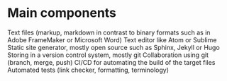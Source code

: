 
# Main components

Text files (markup, markdown in contrast to binary formats such as in Adobe FrameMaker or Microsoft Word)
Text editor like Atom or Sublime
Static site generator, mostly open source such as Sphinx, Jekyll or Hugo 
Storing in a version control system, mostly git
Collaboration using git (branch, merge, push)
CI/CD for automating the build of the target files
Automated tests (link checker, formatting, terminology)
